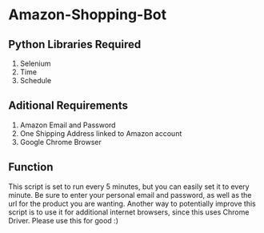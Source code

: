 # Amazon-Shopping-Bot

## Python Libraries Required
1. Selenium
2. Time
3. Schedule

## Aditional Requirements
1. Amazon Email and Password
2. One Shipping Address linked to Amazon account
3. Google Chrome Browser

## Function
This script is set to run every 5 minutes, but you can easily set it to every minute.
Be sure to enter your personal email and password, as well as the url for the product you are wanting. 
Another way to potentially improve this script is to use it for additional internet browsers, since this uses Chrome Driver.
Please use this for good :)
